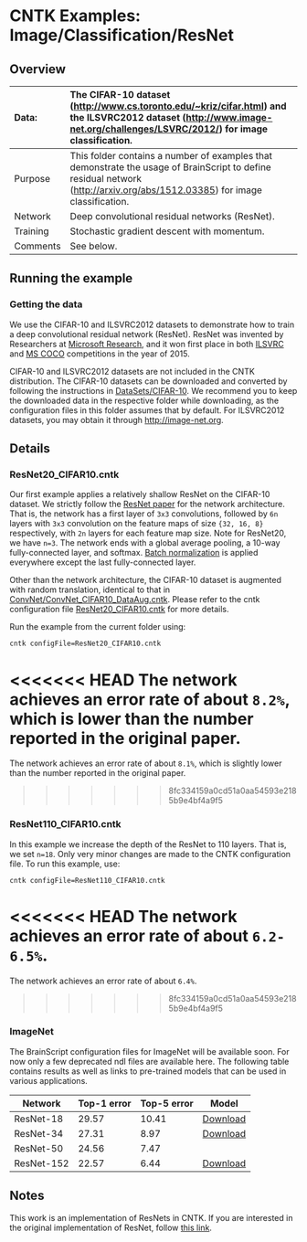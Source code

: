 # CNTK Examples: Image/Classification/ResNet

## Overview

|Data:     |The CIFAR-10 dataset (http://www.cs.toronto.edu/~kriz/cifar.html) and the ILSVRC2012 dataset (http://www.image-net.org/challenges/LSVRC/2012/) for image classification.
|:---------|:---
|Purpose   |This folder contains a number of examples that demonstrate the usage of BrainScript to define residual network (http://arxiv.org/abs/1512.03385) for image classification.
|Network   |Deep convolutional residual networks (ResNet).
|Training  |Stochastic gradient descent with momentum.
|Comments  |See below.

## Running the example

### Getting the data
We use the CIFAR-10 and ILSVRC2012 datasets to demonstrate how to train a deep convolutional residual network (ResNet). ResNet was invented by Researchers at [Microsoft Research](https://www.microsoft.com/en-us/research/), and it won first place in both [ILSVRC](http://www.image-net.org/challenges/LSVRC/) and [MS COCO](http://mscoco.org/) competitions in the year of 2015.

CIFAR-10 and ILSVRC2012 datasets are not included in the CNTK distribution. The CIFAR-10 datasets can be downloaded and converted by following the instructions in [DataSets/CIFAR-10](../../DataSets/CIFAR-10). We recommend you to keep the downloaded data in the respective folder while downloading, as the configuration files in this folder assumes that by default. For ILSVRC2012 datasets, you may obtain it through http://image-net.org.

## Details

### ResNet20_CIFAR10.cntk

Our first example applies a relatively shallow ResNet on the CIFAR-10 dataset. We strictly follow the [ResNet paper](http://arxiv.org/abs/1512.03385) for the network architecture. That is, the network has a first layer of `3x3` convolutions, followed by `6n` layers with `3x3` convolution on the feature maps of size `{32, 16, 8}` respectively, with `2n` layers for each feature map size. Note for ResNet20, we have `n=3`. The network ends with a global average pooling, a 10-way fully-connected
layer, and softmax. [Batch normalization](https://arxiv.org/abs/1502.03167) is applied everywhere except the last fully-connected layer.

Other than the network architecture, the CIFAR-10 dataset is augmented with random translation, identical to that in [ConvNet/ConvNet_CIFAR10_DataAug.cntk](../ConvNet/ConvNet_CIFAR10_DataAug.cntk). Please refer to the cntk configuration file [ResNet20_CIFAR10.cntk](./ResNet20_CIFAR10.cntk) for more details.

Run the example from the current folder using:

`cntk configFile=ResNet20_CIFAR10.cntk`

<<<<<<< HEAD
The network achieves an error rate of about `8.2%`, which is lower than the number reported in the original paper.
=======
The network achieves an error rate of about `8.1%`, which is slightly lower than the number reported in the original paper.
>>>>>>> 8fc334159a0cd51a0aa54593e2185b9e4bf4a9f5

### ResNet110_CIFAR10.cntk

In this example we increase the depth of the ResNet to 110 layers. That is, we set `n=18`. Only very minor changes are made to the CNTK configuration file. To run this example, use:

`cntk configFile=ResNet110_CIFAR10.cntk`

<<<<<<< HEAD
The network achieves an error rate of about `6.2-6.5%`.
=======
The network achieves an error rate of about `6.4%`.
>>>>>>> 8fc334159a0cd51a0aa54593e2185b9e4bf4a9f5

### ImageNet

The BrainScript configuration files for ImageNet will be available soon. For now only a few deprecated ndl files are available here. The following table contains results as well as links to pre-trained models that can be used in various applications.

| Network       | Top-1 error | Top-5 error | Model
| ------------- | ----------- | ----------- | ----------
| ResNet-18     | 29.57       | 10.41       | [Download](https://www.cntk.ai/resnet/ResNet_18.model)
| ResNet-34     | 27.31       | 8.97        | [Download](https://www.cntk.ai/resnet/ResNet_34.model)
| ResNet-50     | 24.56       | 7.47        |
| ResNet-152    | 22.57       | 6.44        | [Download](https://www.cntk.ai/resnet/ResNet_152.model)

## Notes
This work is an implementation of ResNets in CNTK. If you are interested in the original implementation of ResNet, follow [this link](https://github.com/KaimingHe/deep-residual-networks).
